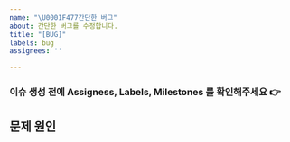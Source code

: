 ```yaml
---
name: "\U0001F477간단한 버그"
about: 간단한 버그를 수정합니다.
title: "[BUG]"
labels: bug
assignees: ''

---
```


### 이슈 생성 전에 Assigness, Labels, Milestones 를 확인해주세요 👉

## 문제 원인
